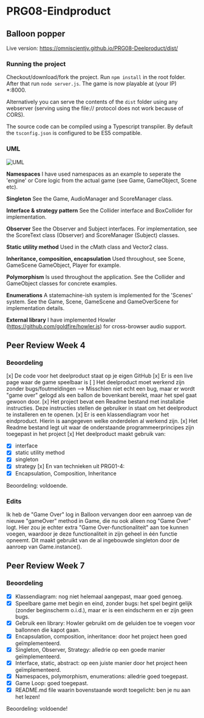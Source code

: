 # PRG08-Eindproduct

## Balloon popper
Live version: https://omniscientjv.github.io/PRG08-Deelproduct/dist/

### Running the project

Checkout/download/fork the project. Run `npm install` in the root folder. After that run `node server.js`. The game is now playable at (your IP) *:8000.

Alternatively you can serve the contents of the `dist` folder using any webserver (serving using the file:// protocol does not work because of CORS).

The source code can be compiled using a Typescript transpiler. By default the `tsconfig.json` is configured to be ES5 compatible.

### UML
![UML](uml.png?raw=true "UML")

**Namespaces**
I have used namespaces as an example to seperate the 'engine' or Core logic from the actual game (see Game, GameObject, Scene etc).

**Singleton**
See the Game, AudioManager and ScoreManager class.

**Interface & strategy pattern**
See the Collider interface and BoxCollider for implementation.

**Observer**
See the Observer and Subject interfaces. For implementation, see the ScoreText class (Observer) and ScoreManager (Subject) classes.

**Static utility method**
Used in the cMath class and Vector2 class.

**Inheritance, composition, encapsulation**
Used throughout, see Scene, GameScene GameObject, Player for example.

**Polymorphism**
Is used throughout the application. See the Collider and GameObject classes for concrete examples.

**Enumerations**
A statemachine-ish system is implemented for the 'Scenes' system. See the Game, Scene, GameScene and GameOverScene for implementation details.

**External library**
I have implemented Howler (https://github.com/goldfire/howler.js) for cross-browser audio support.

## Peer Review Week 4

### Beoordeling

[x] De code voor het deelproduct staat op je eigen GitHub
[x] Er is een live page waar de game speelbaar is
[ ] Het deelproduct moet werkend zijn zonder bugs/foutmeldingen  --> Misschien niet echt een bug, maar er wordt "game over" gelogd als een ballon de bovenkant bereikt, maar het spel gaat gewoon door.
[x] Het project bevat een Readme bestand met installatie instructies. Deze instructies stellen de gebruiker in staat om het deelproduct te installeren en te openen.
[x] Er is een klassendiagram voor het eindproduct. Hierin is aangegeven welke onderdelen al werkend zijn.
[x] Het Readme bestand legt uit waar de onderstaande programmeerprincipes zijn toegepast in het project
[x] Het deelproduct maakt gebruik van:
- [x] interface
- [x] static utility method
- [x] singleton
- [x] strategy
[x] En van technieken uit PRG01-4:
- [x] Encapsulation, Composition, Inheritance

Beoordeling: voldoende.

### Edits

Ik heb de "Game Over" log in Balloon vervangen door een aanroep van de nieuwe "gameOver" method in Game, die nu ook alleen nog "Game Over" logt. Hier zou je echter extra "Game Over-functionaliteit" aan toe kunnen voegen, waardoor je deze functionaliteit in zijn geheel in één functie opneemt. Dit maakt gebruikt van de al ingebouwde singleton door de aanroep van Game.instance().

## Peer Review Week 7

### Beoordeling

- [x] Klassendiagram: nog niet helemaal aangepast, maar goed genoeg.
- [x] Speelbare game met begin en eind, zonder bugs: het spel begint gelijk (zonder beginscherm o.i.d.), maar er is een eindscherm en er zijn geen bugs.
- [x] Gebruik een library: Howler gebruikt om de geluiden toe te voegen voor ballonnen die kapot gaan.
- [x] Encapsulation, composition, inheritance: door het project heen goed geïmplementeerd.
- [x] Singleton, Observer, Strategy: alledrie op een goede manier geïmplementeerd.
- [x] Interface, static, abstract: op een juiste manier door het project heen geïmplementeerd.
- [x] Namespaces, polymorphism, enumerations: alledrie goed toegepast.
- [x] Game Loop: goed toegepast.
- [x] README.md file waarin bovenstaande wordt toegelicht: ben je nu aan het lezen!

Beoordeling: voldoende!